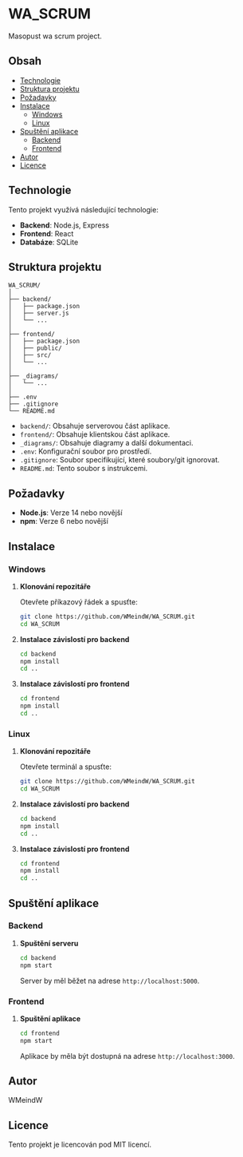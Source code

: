 # WA_SCRUM

Masopust wa scrum project.

## Obsah

- [Technologie](#technologie)
- [Struktura projektu](#struktura-projektu)
- [Požadavky](#požadavky)
- [Instalace](#instalace)
  - [Windows](#windows)
  - [Linux](#linux)
- [Spuštění aplikace](#spuštění-aplikace)
  - [Backend](#backend)
  - [Frontend](#frontend)
- [Autor](#autor)
- [Licence](#licence)

## Technologie

Tento projekt využívá následující technologie:

- **Backend**: Node.js, Express
- **Frontend**: React
- **Databáze**: SQLite

## Struktura projektu

```
WA_SCRUM/
│
├── backend/
│   ├── package.json
│   ├── server.js
│   └── ...
│
├── frontend/
│   ├── package.json
│   ├── public/
│   ├── src/
│   └── ...
│
├── _diagrams/
│   └── ...
│
├── .env
├── .gitignore
└── README.md
```

- `backend/`: Obsahuje serverovou část aplikace.
- `frontend/`: Obsahuje klientskou část aplikace.
- `_diagrams/`: Obsahuje diagramy a další dokumentaci.
- `.env`: Konfigurační soubor pro prostředí.
- `.gitignore`: Soubor specifikující, které soubory/git ignorovat.
- `README.md`: Tento soubor s instrukcemi.

## Požadavky

- **Node.js**: Verze 14 nebo novější
- **npm**: Verze 6 nebo novější

## Instalace

### Windows

1. **Klonování repozitáře**

   Otevřete příkazový řádek a spusťte:

   ```bash
   git clone https://github.com/WMeindW/WA_SCRUM.git
   cd WA_SCRUM
   ```

2. **Instalace závislostí pro backend**

   ```bash
   cd backend
   npm install
   cd ..
   ```

3. **Instalace závislostí pro frontend**

   ```bash
   cd frontend
   npm install
   cd ..
   ```

### Linux

1. **Klonování repozitáře**

   Otevřete terminál a spusťte:

   ```bash
   git clone https://github.com/WMeindW/WA_SCRUM.git
   cd WA_SCRUM
   ```

2. **Instalace závislostí pro backend**

   ```bash
   cd backend
   npm install
   cd ..
   ```

3. **Instalace závislostí pro frontend**

   ```bash
   cd frontend
   npm install
   cd ..
   ```

## Spuštění aplikace

### Backend

1. **Spuštění serveru**

   ```bash
   cd backend
   npm start
   ```

   Server by měl běžet na adrese `http://localhost:5000`.

### Frontend

1. **Spuštění aplikace**

   ```bash
   cd frontend
   npm start
   ```

   Aplikace by měla být dostupná na adrese `http://localhost:3000`.

## Autor

WMeindW

## Licence

Tento projekt je licencován pod MIT licencí. 
